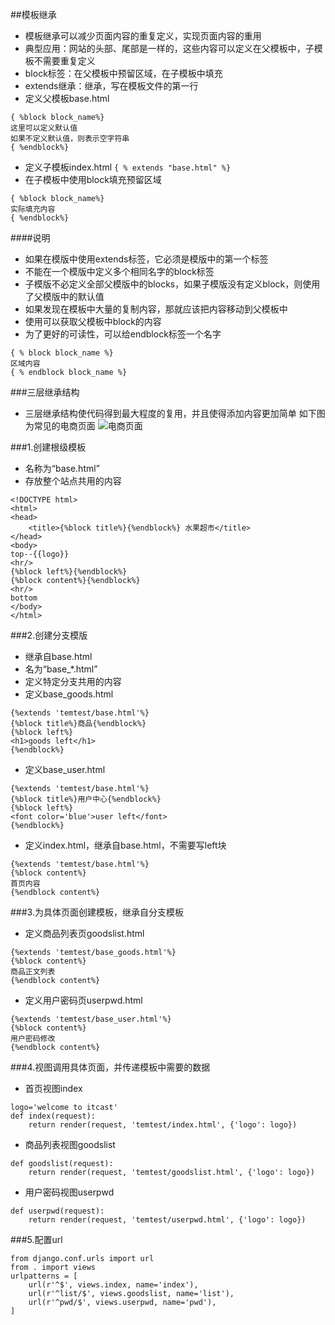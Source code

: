 ##模板继承
* 模板继承可以减少页面内容的重复定义，实现页面内容的重用
* 典型应用：网站的头部、尾部是一样的，这些内容可以定义在父模板中，子模板不需要重复定义
* block标签：在父模板中预留区域，在子模板中填充
* extends继承：继承，写在模板文件的第一行
* 定义父模板base.html
```
{ %block block_name%}
这里可以定义默认值
如果不定义默认值，则表示空字符串
{ %endblock%}
```
* 定义子模板index.html
`{ % extends "base.html" %}`
* 在子模板中使用block填充预留区域
```
{ %block block_name%}
实际填充内容
{ %endblock%}
```
####说明
* 如果在模版中使用extends标签，它必须是模版中的第一个标签
* 不能在一个模版中定义多个相同名字的block标签
* 子模版不必定义全部父模版中的blocks，如果子模版没有定义block，则使用了父模版中的默认值
* 如果发现在模板中大量的复制内容，那就应该把内容移动到父模板中
* 使用可以获取父模板中block的内容
* 为了更好的可读性，可以给endblock标签一个名字
```
{ % block block_name %}
区域内容
{ % endblock block_name %}
```
###三层继承结构
* 三层继承结构使代码得到最大程度的复用，并且使得添加内容更加简单
如下图为常见的电商页面
![电商页面](C:\Users\Administrator\Desktop\untitled\DjangoDemo3\模板\模板继承.png)

###1.创建根级模板
* 名称为“base.html”
* 存放整个站点共用的内容
```
<!DOCTYPE html>
<html>
<head>
    <title>{%block title%}{%endblock%} 水果超市</title>
</head>
<body>
top--{{logo}}
<hr/>
{%block left%}{%endblock%}
{%block content%}{%endblock%}
<hr/>
bottom
</body>
</html>
```
###2.创建分支模版
* 继承自base.html
* 名为“base_*.html”
* 定义特定分支共用的内容
* 定义base_goods.html
```
{%extends 'temtest/base.html'%}
{%block title%}商品{%endblock%}
{%block left%}
<h1>goods left</h1>
{%endblock%}
```
* 定义base_user.html
```
{%extends 'temtest/base.html'%}
{%block title%}用户中心{%endblock%}
{%block left%}
<font color='blue'>user left</font>
{%endblock%}
```
* 定义index.html，继承自base.html，不需要写left块
```
{%extends 'temtest/base.html'%}
{%block content%}
首页内容
{%endblock content%}
```
###3.为具体页面创建模板，继承自分支模板
* 定义商品列表页goodslist.html
```
{%extends 'temtest/base_goods.html'%}
{%block content%}
商品正文列表
{%endblock content%}
```
* 定义用户密码页userpwd.html
```
{%extends 'temtest/base_user.html'%}
{%block content%}
用户密码修改
{%endblock content%}
```
###4.视图调用具体页面，并传递模板中需要的数据
* 首页视图index
```
logo='welcome to itcast'
def index(request):
    return render(request, 'temtest/index.html', {'logo': logo})
```
* 商品列表视图goodslist
```
def goodslist(request):
    return render(request, 'temtest/goodslist.html', {'logo': logo})
```
* 用户密码视图userpwd
```
def userpwd(request):
    return render(request, 'temtest/userpwd.html', {'logo': logo})
```
###5.配置url
```
from django.conf.urls import url
from . import views
urlpatterns = [
    url(r'^$', views.index, name='index'),
    url(r'^list/$', views.goodslist, name='list'),
    url(r'^pwd/$', views.userpwd, name='pwd'),
]
```